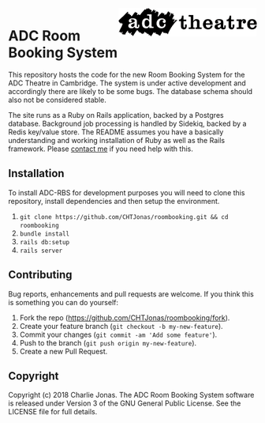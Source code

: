 <img width="280" align="right" src="https://raw.githubusercontent.com/CHTJonas/roombooking/master/public/logo-long-black.svg?sanitize=true">

# ADC Room Booking System
This repository hosts the code for the new Room Booking System for the ADC Theatre in Cambridge.
The system is under active development and accordingly there are likely to be some bugs.
The database schema should also not be considered stable.

The site runs as a Ruby on Rails application, backed by a Postgres database.
Background job processing is handled by Sidekiq, backed by a Redis key/value store.
The README assumes you have a basically understanding and working installation of Ruby as well as the Rails framework.
Please [contact me](mailto:charlie@charliejonas.co.uk) if you need help with this.

## Installation
To install ADC-RBS for development purposes you will need to clone this repository, install dependencies and then setup the environment.

1. `git clone https://github.com/CHTJonas/roombooking.git && cd roombooking`
2. `bundle install`
3. `rails db:setup`
4. `rails server`

## Contributing
Bug reports, enhancements and pull requests are welcome.
If you think this is something you can do yourself:

1. Fork the repo (https://github.com/CHTJonas/roombooking/fork).
2. Create your feature branch (`git checkout -b my-new-feature`).
3. Commit your changes (`git commit -am 'Add some feature'`).
4. Push to the branch (`git push origin my-new-feature`).
5. Create a new Pull Request.

## Copyright
Copyright (c) 2018 Charlie Jonas.
The ADC Room Booking System software is released under Version 3 of the GNU General Public License.
See the LICENSE file for full details.
